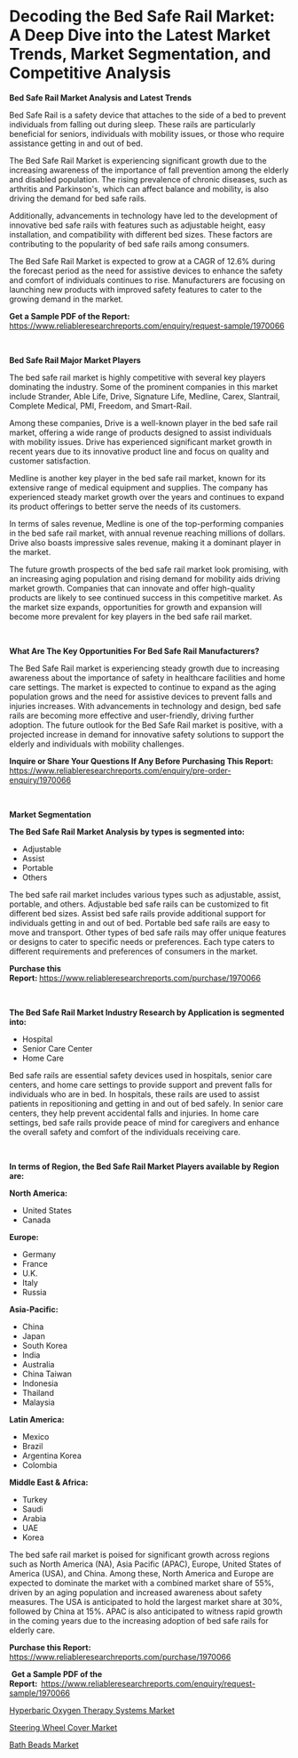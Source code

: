 <p><h1>Decoding the Bed Safe Rail Market: A Deep Dive into the Latest Market Trends, Market Segmentation, and Competitive Analysis</h1></p><p><strong>Bed Safe Rail Market Analysis and Latest Trends</strong></p>
<p><p>Bed Safe Rail is a safety device that attaches to the side of a bed to prevent individuals from falling out during sleep. These rails are particularly beneficial for seniors, individuals with mobility issues, or those who require assistance getting in and out of bed.</p><p>The Bed Safe Rail Market is experiencing significant growth due to the increasing awareness of the importance of fall prevention among the elderly and disabled population. The rising prevalence of chronic diseases, such as arthritis and Parkinson's, which can affect balance and mobility, is also driving the demand for bed safe rails.</p><p>Additionally, advancements in technology have led to the development of innovative bed safe rails with features such as adjustable height, easy installation, and compatibility with different bed sizes. These factors are contributing to the popularity of bed safe rails among consumers.</p><p>The Bed Safe Rail Market is expected to grow at a CAGR of 12.6% during the forecast period as the need for assistive devices to enhance the safety and comfort of individuals continues to rise. Manufacturers are focusing on launching new products with improved safety features to cater to the growing demand in the market.</p></p>
<p><strong>Get a Sample PDF of the Report:&nbsp;</strong> <a href="https://www.reliableresearchreports.com/enquiry/request-sample/1970066">https://www.reliableresearchreports.com/enquiry/request-sample/1970066</a></p>
<p>&nbsp;</p>
<p><strong>Bed Safe Rail Major Market Players</strong></p>
<p><p>The bed safe rail market is highly competitive with several key players dominating the industry. Some of the prominent companies in this market include Strander, Able Life, Drive, Signature Life, Medline, Carex, Slantrail, Complete Medical, PMI, Freedom, and Smart-Rail.</p><p>Among these companies, Drive is a well-known player in the bed safe rail market, offering a wide range of products designed to assist individuals with mobility issues. Drive has experienced significant market growth in recent years due to its innovative product line and focus on quality and customer satisfaction.</p><p>Medline is another key player in the bed safe rail market, known for its extensive range of medical equipment and supplies. The company has experienced steady market growth over the years and continues to expand its product offerings to better serve the needs of its customers.</p><p>In terms of sales revenue, Medline is one of the top-performing companies in the bed safe rail market, with annual revenue reaching millions of dollars. Drive also boasts impressive sales revenue, making it a dominant player in the market.</p><p>The future growth prospects of the bed safe rail market look promising, with an increasing aging population and rising demand for mobility aids driving market growth. Companies that can innovate and offer high-quality products are likely to see continued success in this competitive market. As the market size expands, opportunities for growth and expansion will become more prevalent for key players in the bed safe rail market.</p></p>
<p>&nbsp;</p>
<p><strong>What Are The Key Opportunities For Bed Safe Rail Manufacturers?</strong></p>
<p><p>The Bed Safe Rail market is experiencing steady growth due to increasing awareness about the importance of safety in healthcare facilities and home care settings. The market is expected to continue to expand as the aging population grows and the need for assistive devices to prevent falls and injuries increases. With advancements in technology and design, bed safe rails are becoming more effective and user-friendly, driving further adoption. The future outlook for the Bed Safe Rail market is positive, with a projected increase in demand for innovative safety solutions to support the elderly and individuals with mobility challenges.</p></p>
<p><strong>Inquire or Share Your Questions If Any Before Purchasing This Report:</strong> <a href="https://www.reliableresearchreports.com/enquiry/pre-order-enquiry/1970066">https://www.reliableresearchreports.com/enquiry/pre-order-enquiry/1970066</a></p>
<p>&nbsp;</p>
<p><strong>Market Segmentation</strong></p>
<p><strong>The Bed Safe Rail Market Analysis by types is segmented into:</strong></p>
<p><ul><li>Adjustable</li><li>Assist</li><li>Portable</li><li>Others</li></ul></p>
<p><p>The bed safe rail market includes various types such as adjustable, assist, portable, and others. Adjustable bed safe rails can be customized to fit different bed sizes. Assist bed safe rails provide additional support for individuals getting in and out of bed. Portable bed safe rails are easy to move and transport. Other types of bed safe rails may offer unique features or designs to cater to specific needs or preferences. Each type caters to different requirements and preferences of consumers in the market.</p></p>
<p><strong>Purchase this Report:&nbsp;</strong><a href="https://www.reliableresearchreports.com/purchase/1970066">https://www.reliableresearchreports.com/purchase/1970066</a></p>
<p>&nbsp;</p>
<p><strong>The Bed Safe Rail Market Industry Research by Application is segmented into:</strong></p>
<p><ul><li>Hospital</li><li>Senior Care Center</li><li>Home Care</li></ul></p>
<p><p>Bed safe rails are essential safety devices used in hospitals, senior care centers, and home care settings to provide support and prevent falls for individuals who are in bed. In hospitals, these rails are used to assist patients in repositioning and getting in and out of bed safely. In senior care centers, they help prevent accidental falls and injuries. In home care settings, bed safe rails provide peace of mind for caregivers and enhance the overall safety and comfort of the individuals receiving care.</p></p>
<p>&nbsp;</p>
<p><strong>In terms of Region, the Bed Safe Rail Market Players available by Region are:</strong></p>
<p>
    <p> <strong> North America: </strong>
        <ul>
            <li>United States</li>
            <li>Canada</li>
        </ul>
        </p> 
    <p> <strong> Europe: </strong>
        <ul>
            <li>Germany</li>
            <li>France</li>
            <li>U.K.</li>
            <li>Italy</li>
            <li>Russia</li>
        </ul>
        </p> 
    <p> <strong> Asia-Pacific: </strong>
        <ul>
            <li>China</li>
            <li>Japan</li>
            <li>South Korea</li>
            <li>India</li>
            <li>Australia</li>
            <li>China Taiwan</li>
            <li>Indonesia</li>
            <li>Thailand</li>
            <li>Malaysia</li>
        </ul>
        </p> 
    <p> <strong> Latin America: </strong>
        <ul>
            <li>Mexico</li>
            <li>Brazil</li>
            <li>Argentina Korea</li>
            <li>Colombia</li>
        </ul>
        </p> 
    <p> <strong> Middle East & Africa: </strong>
        <ul>
            <li>Turkey</li>
            <li>Saudi</li>
            <li>Arabia</li>
            <li>UAE</li>
            <li>Korea</li>
        </ul>
    </p>
    </p>
<p><p>The bed safe rail market is poised for significant growth across regions such as North America (NA), Asia Pacific (APAC), Europe, United States of America (USA), and China. Among these, North America and Europe are expected to dominate the market with a combined market share of 55%, driven by an aging population and increased awareness about safety measures. The USA is anticipated to hold the largest market share at 30%, followed by China at 15%. APAC is also anticipated to witness rapid growth in the coming years due to the increasing adoption of bed safe rails for elderly care.</p></p>
<p><strong>Purchase this Report: </strong><a href="https://www.reliableresearchreports.com/purchase/1970066">https://www.reliableresearchreports.com/purchase/1970066</a></p>
<p>&nbsp;<strong>Get a Sample PDF of the Report:&nbsp;&nbsp;</strong><a href="https://www.reliableresearchreports.com/enquiry/request-sample/1970066">https://www.reliableresearchreports.com/enquiry/request-sample/1970066</a></p>
<p><strong></strong></p>
<p><p><a href="https://issuu.com/reportprime-2/docs/hyperbaric-oxygen-therapy-systems-market-size-2030">Hyperbaric Oxygen Therapy Systems Market</a></p><p><a href="https://github.com/juniordelafrance/Market-Research-Report-List-2/blob/main/steering-wheel-cover-market.md">Steering Wheel Cover Market</a></p><p><a href="https://github.com/jaidynmorantestelletmjzya/Market-Research-Report-List-1/blob/main/bath-beads-market.md">Bath Beads Market</a></p></p>